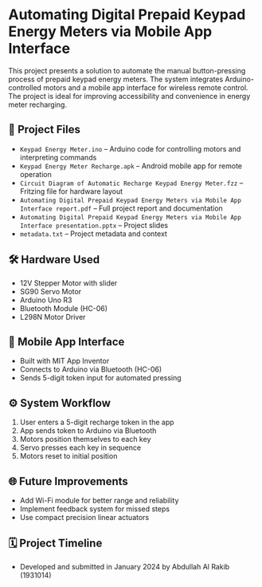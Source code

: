 
# Automating Digital Prepaid Keypad Energy Meters via Mobile App Interface

This project presents a solution to automate the manual button-pressing process of prepaid keypad energy meters. The system integrates Arduino-controlled motors and a mobile app interface for wireless remote control. The project is ideal for improving accessibility and convenience in energy meter recharging.

## 📂 Project Files

- `Keypad Energy Meter.ino` – Arduino code for controlling motors and interpreting commands
- `Keypad Energy Meter Recharge.apk` – Android mobile app for remote operation
- `Circuit Diagram of Automatic Recharge Keypad Energy Meter.fzz` – Fritzing file for hardware layout
- `Automating Digital Prepaid Keypad Energy Meters via Mobile App Interface report.pdf` – Full project report and documentation
- `Automating Digital Prepaid Keypad Energy Meters via Mobile App Interface presentation.pptx` – Project slides
- `metadata.txt` – Project metadata and context

## 🛠 Hardware Used

- 12V Stepper Motor with slider
- SG90 Servo Motor
- Arduino Uno R3
- Bluetooth Module (HC-06)
- L298N Motor Driver

## 📱 Mobile App Interface

- Built with MIT App Inventor
- Connects to Arduino via Bluetooth (HC-06)
- Sends 5-digit token input for automated pressing

## ⚙️ System Workflow

1. User enters a 5-digit recharge token in the app
2. App sends token to Arduino via Bluetooth
3. Motors position themselves to each key
4. Servo presses each key in sequence
5. Motors reset to initial position

## 🌐 Future Improvements

- Add Wi-Fi module for better range and reliability
- Implement feedback system for missed steps
- Use compact precision linear actuators

## 🗓️ Project Timeline

- Developed and submitted in January 2024 by Abdullah Al Rakib (1931014)
